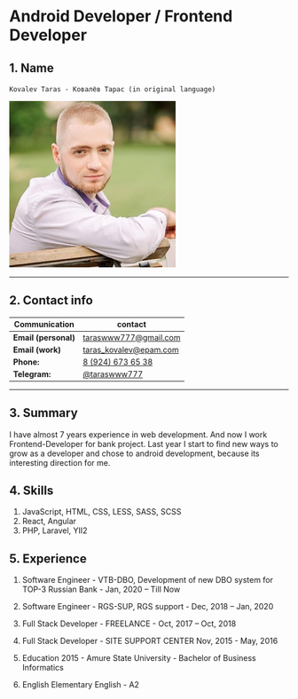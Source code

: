 # Android Developer / Frontend Developer

## 1. Name

    Kovalev Taras - Ковалёв Тарас (in original language)

![Kovalev Taras](./photo.jpg) 

---
## 2. Contact info

| Communication | contact |
|---|---|
| **Email (personal)** | taraswww777@gmail.com |
| **Email (work)** | taras_kovalev@epam.com |
| **Phone:** | [8 (924) 673 65 38](tel:89246736538) |
| **Telegram:** | [@taraswww777](https://t.me/taraswww777) |

---
## 3. Summary

I have almost 7 years experience in web development. And now I work Frontend-Developer for bank project.
Last year I start to find new ways to grow as a developer and chose to android development, because its interesting direction for me.

## 4. Skills
1. JavaScript, HTML, CSS, LESS, SASS, SCSS
2. React, Angular
3. PHP, Laravel, YII2


## 5. Experience

1. Software Engineer - 	VTB-DBO, Development of new DBO system for TOP-3 Russian Bank - Jan, 2020 – Till Now
2. Software Engineer - 	RGS-SUP, RGS support - Dec, 2018 – Jan, 2020
3. Full Stack Developer - FREELANCE - Oct, 2017 – Oct, 2018
4. Full Stack Developer - SITE SUPPORT CENTER  Nov, 2015 - May, 2016


6. Education
2015 - Amure State University - Bachelor of Business Informatics

7. English
Elementary English - A2